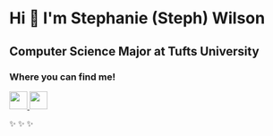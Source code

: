 Hi 👋 I'm Stephanie (Steph) Wilson
==================================

Computer Science Major at Tufts University
------------------------------------------



### Where you can find me!
                  
<p align="left">                    
<a href="https://www.linkedin.com/in/stephanie-w-aa1336251/" target="_blank" rel="noreferrer"><img src="https://raw.githubusercontent.com/danielcranney/readme-generator/main/public/icons/socials/linkedin.svg" width="32" height="32" /> <a href="https://snowysnw125.itch.io/" target="_blank" rel="noreferrer"><img src="https://static.itch.io/images/itchio-textless-black.svg" width="32" height="32" /></a></p>

✨ ✨ ✨

